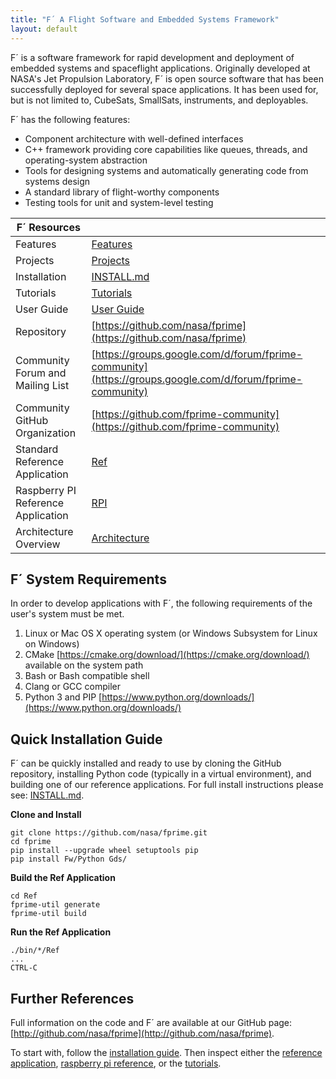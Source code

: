 ```yaml
---
title: "F´ A Flight Software and Embedded Systems Framework"
layout: default
---
```

F´ is a software framework for rapid development and deployment of embedded systems and spaceflight applications.
Originally developed at NASA's Jet Propulsion Laboratory, F´ is open source software that has been successfully deployed
for several space applications. It has been used for, but is not limited to, CubeSats, SmallSats, instruments, and
deployables.

F´ has the following features:
* Component architecture with well-defined interfaces
* C++ framework providing core capabilities like queues, threads, and operating-system abstraction
* Tools for designing systems and automatically generating code from systems design
* A standard library of flight-worthy components
* Testing tools for unit and system-level testing

| F´ Resources | |
|---|---|
| Features | [Features](./features.md) |
| Projects  | [Projects](./projects.md) |
| Installation | [INSTALL.md](./INSTALL.md) | 
| Tutorials | [Tutorials](./Tutorials/README.md) |
| User Guide | [User Guide](./UsersGuide/guide.md) |
| Repository | [https://github.com/nasa/fprime](https://github.com/nasa/fprime) |
| Community Forum and Mailing List | [https://groups.google.com/d/forum/fprime-community](https://groups.google.com/d/forum/fprime-community) |
| Community GitHub Organization | [https://github.com/fprime-community](https://github.com/fprime-community) |
| Standard Reference Application | [Ref](https://github.com/nasa/fprime/blob/master/Ref/README.md)  |
| Raspberry PI Reference Application | [RPI](https://github.com/nasa/fprime/blob/master/RPI/README.md) |
| Architecture Overview | [Architecture](./Architecture/FPrimeArchitectureShort.pdf) |

## F´ System Requirements

In order to develop applications with F´, the following requirements of the user's system must be met.

1. Linux or Mac OS X operating system (or Windows Subsystem for Linux on Windows)
2. CMake [https://cmake.org/download/](https://cmake.org/download/) available on the system path
3. Bash or Bash compatible shell
4. Clang or GCC compiler
5. Python 3 and PIP [https://www.python.org/downloads/](https://www.python.org/downloads/)


## Quick Installation Guide

F´ can be quickly installed and ready to use by cloning the GitHub repository, installing Python code (typically in a
virtual environment), and building one of our reference applications. For full install instructions please see:
[INSTALL.md](./INSTALL.md).

**Clone and Install**
```
git clone https://github.com/nasa/fprime.git
cd fprime
pip install --upgrade wheel setuptools pip
pip install Fw/Python Gds/
```
**Build the Ref Application**
```
cd Ref
fprime-util generate
fprime-util build
```
**Run the Ref Application**
```
./bin/*/Ref
...
CTRL-C
```

## Further References

Full information on the code and F´ are available at our GitHub page:
[http://github.com/nasa/fprime](http://github.com/nasa/fprime).  

To start with, follow the [installation guide](./INSTALL.md). Then inspect
either the [reference application](https://github.com/nasa/fprime/blob/master/Ref/README.md), 
[raspberry pi reference](https://github.com/nasa/fprime/blob/master/RPI/README.md), or the
[tutorials](Tutorials/README.md).
